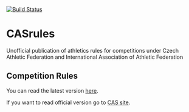 [![Build Status](https://travis-ci.org/m-fr/CASrules.svg?branch=master)](https://travis-ci.org/m-fr/CASrules)

# CASrules

Unofficial publication of athletics rules for competitions under Czech Athletic Federation and International Association of Athletic Federation

## Competition Rules

You can read the latest version [here](https://github.com/m-fr/CASrules/releases/latest/download/rules.pdf).

If you want to read official version go to [CAS site](https://www.atletika.cz/clenska-sekce/rozhodci/legislativa/pravidla-atletiky/).

